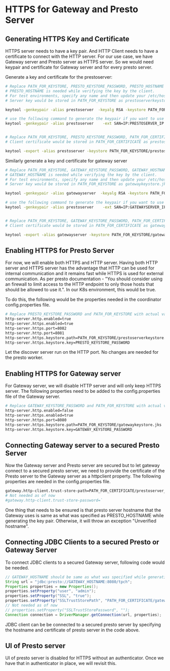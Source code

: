 # HTTPS for Gateway and Presto Server 

## Generating HTTPS Key and Certificate

HTTPS server needs to have a key pair. And HTTP Client needs to have a certificate to connect with the HTTP server. For our use case, we have Gateway server and Presto server as HTTPS server. So we would need keypair and certificate for Gateway server and for every presto server. 

Generate a key and certificate for the prestoserver:
```bash 
# Replace PATH_FOR_KEYSTORE, PRESTO_KEYSTORE_PASSWORD, PRESTO_HOSTNAME in the command below
# PRESTO_HOSTNAME is needed while verifying the key by the client. 
# For test environments, specify any name and then update your /etc/hosts with this name pointing to presto server
# Server key would be stored in PATH_FOR_KEYSTORE as prestoserverkeystore.jks

keytool -genkeypair -alias prestoserver  -keyalg RSA -keystore PATH_FOR_KEYSTORE/prestoserverkeystore.jks  -storepass PRESTO_KEYSTORE_PASSWORD  -dname "CN=PRESTO_HOSTNAME"

# use the following command to generate the keypair if you want to use IP 
keytool -genkeypair -alias prestoserver    -ext SAN=IP:PRESTOSERVER_IP  -keyalg RSA -keystore PATH_FOR_KEYSTORE/prestoserverkeystore.jks   -storepass PRESTO_KEYSTORE_PASSWORD 


# Replace PATH_FOR_KEYSTORE, PRESTO_KEYSTORE_PASSWORD, PATH_FOR_CERTIFICATE in the command below
# Client certificate would be stored in PATH_FOR_CERTIFICATE as prestoserver_clientcertificate.jks

keytool -export -alias prestoserver -keystore PATH_FOR_KEYSTORE/prestoserverkeystore.jks  -storepass PRESTO_KEYSTORE_PASSWORD -rfc -file PATH_FOR_CERTIFICATE/prestoserver_clientcertificate.jks
```

Similarly generate a key and certificate for gateway server 

```bash 
# Replace PATH_FOR_KEYSTORE, GATEWAY_KEYSTORE_PASSWORD, GATEWAY_HOSTNAME in the command below
# GATEWAY_HOSTNAME is needed while verifying the key by the client. 
# For test environments, specify any name and then update your /etc/hosts with this name pointing to gateway  server
# Server key would be stored in PATH_FOR_KEYSTORE as gatewaykeystore.jks

keytool -genkeypair -alias gatewayserver  -keyalg RSA -keystore PATH_FOR_KEYSTORE/gatewaykeystore.jks  -storepass GATEWAY_KEYSTORE_PASSWORD  -dname "CN=GATEWAY_HOSTNAME"

# use the following command to generate the keypair if you want to use IP 
keytool -genkeypair -alias prestoserver    -ext SAN=IP:GATEWAYSERVER_IP  -keyalg RSA -keystore PATH_FOR_KEYSTORE/prestoserverkeystore.jks   -storepass PRESTO_KEYSTORE_PASSWORD 


# Replace PATH_FOR_KEYSTORE, GATEWAY_KEYSTORE_PASSWORD, PATH_FOR_CERTIFICATE in the command below
# Client certificate would be stored in PATH_FOR_CERTIFICATE as gateway_clientcertificate.jks

keytool -export -alias gatewayserver -keystore PATH_FOR_KEYSTORE/gatewaykeystore.jks  -storepass GATEWAY_KEYSTORE_PASSWORD -rfc -file PATH_FOR_CERTIFICATE/gateway_clientcertificate.jks
```

## Enabling HTTPS for Presto Server 

For now, we will enable both HTTPS and HTTP server. Having both HTTP server and HTTPS server has the advantage that HTTP can be used for internal communication and it remains fast while HTTPS is used for external communication. As per presto documentation - "You should consider using an firewall to limit access to the HTTP endpoint to only those hosts that should be allowed to use it.". In our K8s environment, this would be true. 

To do this, the following would be the properties needed in the coordinator config.properties file. 

```bash
# Replace PRESTO_KEYSTORE_PASSWORD and PATH_FOR_KEYSTORE with actual values
http-server.http.enabled=true
http-server.https.enabled=true
http-server.https.port=8082
http-server.http.port=8081
http-server.https.keystore.path=PATH_FOR_KEYSTORE/prestoserverkeystore.jks
http-server.https.keystore.key=PRESTO_KEYSTORE_PASSWORD
```
Let the discover server run on the HTTP port. No changes are needed for the presto worker. 

## Enabling HTTPS for Gateway server

For Gateway server, we will disable HTTP server and will only keep HTTPS server. The following properties need to be added to the config.properties file of the Gateway server.

```bash
# Replace GATEWAY_KEYSTORE_PASSWORD and PATH_FOR_KEYSTORE with actual values
http-server.http.enabled=false
http-server.https.enabled=true
http-server.https.port=8080
http-server.https.keystore.path=PATH_FOR_KEYSTORE/gatewaykeystore.jks
http-server.https.keystore.key=GATEWAY_KEYSTORE_PASSWORD
```

## Connecting Gateway server to a secured Presto Server

Now the Gateway server and Presto server are secured but to let gateway connect to a secured presto server, we need to provide the certificate of the Presto server to the Gateway server as a httpclient property. The following properties are needed in the config.properties file. 

```bash 
gateway.http-client.trust-store-path=PATH_FOR_CERTIFICATE/prestoserver_clientcertificate.jks
# Not needed as of now
#gateway.http-client.trust-store-password=`
```

One thing that needs to be ensured is that presto server hostname that the Gateway uses is same as what was specified as PRESTO_HOSTNAME while generating the key pair. Otherwise, it will throw an exception "Unverified hostname".

## Connecting JDBC Clients to a secured Presto or Gateway Server

To connect JDBC clients to a secured Gateway server, following code would be needed. 

```java
// GATEWAY_HOSTNAME should be same as what was specified while generating the key pair
String url = "jdbc:presto://GATEWAY_HOSTNAME:8080/tpch";
Properties properties = new Properties();
properties.setProperty("user", "admin");
properties.setProperty("SSL", "true");
properties.setProperty("SSLTrustStorePath", "PATH_FOR_CERTIFICATE/gateway_clientcertificate.jks");
// Not needed as of now
// properties.setProperty("SSLTrustStorePassword", "");
Connection connection = DriverManager.getConnection(url, properties);
```

JDBC client can be be connected to a secured presto server by specifying the hostname and certificate of presto server in the code above.

## UI of Presto server 

UI of presto server is disabled for HTTPS without an authenticator. Once we have that in authenticator in place, we will revisit this. 

